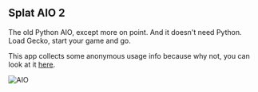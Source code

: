## Splat AIO 2

The old Python AIO, except more on point. And it doesn't need Python.
Load Gecko, start your game and go.

This app collects some anonymous usage info because why not, you can look at it [here](https://wiiucodes.tk/aio_stats.php).

![AIO](http://i.imgur.com/yq2uHlu.png)

